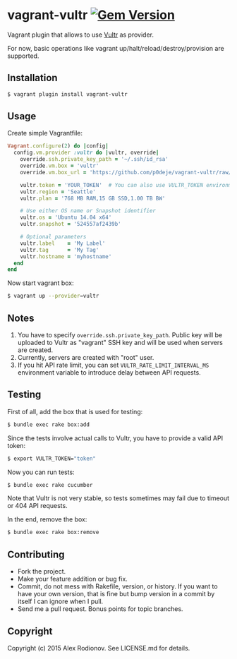 vagrant-vultr [![Gem Version](https://badge.fury.io/rb/vagrant-vultr.svg)](http://badge.fury.io/rb/vagrant-vultr)
============

Vagrant plugin that allows to use [Vultr](https://vultr.com/) as provider.

For now, basic operations like vagrant up/halt/reload/destroy/provision are supported.

Installation
------------

```bash
$ vagrant plugin install vagrant-vultr
```

Usage
-----

Create simple Vagrantfile:

```ruby
Vagrant.configure(2) do |config|
  config.vm.provider :vultr do |vultr, override|
    override.ssh.private_key_path = '~/.ssh/id_rsa'
    override.vm.box = 'vultr'
    override.vm.box_url = 'https://github.com/p0deje/vagrant-vultr/raw/master/box/vultr.box'

    vultr.token = 'YOUR_TOKEN'  # You can also use VULTR_TOKEN environment variable
    vultr.region = 'Seattle'
    vultr.plan = '768 MB RAM,15 GB SSD,1.00 TB BW'

    # Use either OS name or Snapshot identifier
    vultr.os = 'Ubuntu 14.04 x64'
    vultr.snapshot = '524557af2439b'

    # Optional parameters
    vultr.label    = 'My Label'
    vultr.tag      = 'My Tag'
    vultr.hostname = 'myhostname'
  end
end
```

Now start vagrant box:

```bash
$ vagrant up --provider=vultr
```

Notes
-----

1. You have to specify `override.ssh.private_key_path`. Public key will be uploaded to Vultr as "vagrant" SSH key and will be used when servers are created.
2. Currently, servers are created with "root" user.
3. If you hit API rate limit, you can set `VULTR_RATE_LIMIT_INTERVAL_MS` environment variable to introduce delay between API requests.

Testing
-------

First of all, add the box that is used for testing:

```bash
$ bundle exec rake box:add
```

Since the tests involve actual calls to Vultr, you have to provide a valid API token:

```bash
$ export VULTR_TOKEN="token"
```

Now you can run tests:

```bash
$ bundle exec rake cucumber
```

Note that Vultr is not very stable, so tests sometimes may fail due to timeout or 404 API requests.

In the end, remove the box:

```bash
$ bundle exec rake box:remove
```

Contributing
------------

* Fork the project.
* Make your feature addition or bug fix.
* Commit, do not mess with Rakefile, version, or history. If you want to have your own version, that is fine but bump version in a commit by itself I can ignore when I pull.
* Send me a pull request. Bonus points for topic branches.

Copyright
---------

Copyright (c) 2015 Alex Rodionov. See LICENSE.md for details.
